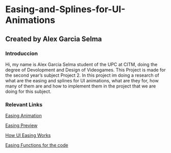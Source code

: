 # Easing-and-Splines-for-UI-Animations
## Created by Alex Garcia Selma
### Introduccion
Hi, my name is Alex Garcia Selma student of the UPC at CITM, doing the degree of Devolopment and Design of Videogames. This Project is made for the second year’s subject Project 2.
In this project im doing a research of what are the easing and splines for UI animations, what are they for, how many of them are and how to implement them in the project that we are doing for this subject.

### Relevant Links
[Easing Animation](https://www.kirupa.com/html5/animating_with_easing_functions_in_javascript.htm)

[Easing Preview](https://easings.net/)

[How UI Easing Works](https://www.youtube.com/watch?v=JXC3e52kcq0)

[Easing Functions for the code](http://www.gizma.com/easing/#sin1)
